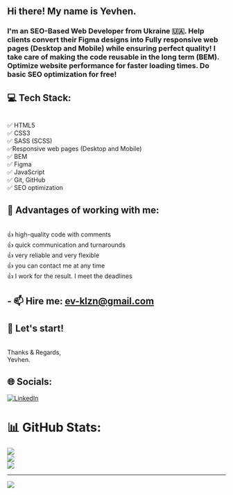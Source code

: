 ## Hi there! My name is Yevhen.
### I'm an SEO-Based Web Developer from Ukraine 🇺🇦. Help clients convert their Figma designs into Fully responsive web pages (Desktop and Mobile) while ensuring perfect quality! I take care of making the code reusable in the long term (BEM). Optimize website performance for faster loading times. Do basic SEO optimization for free!

## 💻 Tech Stack:

<br>✅ HTML5
<br>✅ CSS3
<br>✅ SASS (SCSS)
<br>✅Responsive web pages (Desktop and Mobile)
<br>✅ BEM
<br>✅ Figma
<br>✅ JavaScript
<br>✅ Git, GitHub
<br>✅ SEO optimization

## 💫 Advantages of working with me:

<br>👍 high-quality code with comments
<br>👍 quick communication and turnarounds
<br>👍 very reliable and very flexible
<br>👍 you can contact me at any time
<br>👍 I work for the result. I meet the deadlines

## - 📫 Hire me: ev-klzn@gmail.com

## 🤝 Let's start!

<br>Thanks & Regards,
<br>Yevhen.

## 🌐 Socials:
[![LinkedIn](https://img.shields.io/badge/LinkedIn-%230077B5.svg?logo=linkedin&logoColor=white)](https://linkedin.com/in/ev-klzn) 
# 📊 GitHub Stats:
![](https://github-readme-stats.vercel.app/api?username=ev-klzn&theme=dark&hide_border=false&include_all_commits=true&count_private=true)<br/>
![](https://github-readme-streak-stats.herokuapp.com/?user=ev-klzn&theme=dark&hide_border=false)<br/>
![](https://github-readme-stats.vercel.app/api/top-langs/?username=ev-klzn&theme=dark&hide_border=false&include_all_commits=true&count_private=true&layout=compact)

---
[![](https://visitcount.itsvg.in/api?id=ev-klzn&icon=0&color=0)](https://visitcount.itsvg.in)

<!-- Proudly created with GPRM ( https://gprm.itsvg.in ) -->
